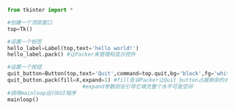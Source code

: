 
<BlogInfo id="439" title="3.Label和Button控件演示案例" author="白日梦想猿" pv=0 read_times=0 pre_cost_time="0分18秒" category="GUI编程" tag_list="['GUI编程']" create_time="2020.06.21 15:50:22" update_time="2020.06.21 16:16:47" />

```python
from tkinter import *

#创建一个顶层窗口
top=Tk()

#设置一个标签
hello_label=Label(top,text='hello world!')
hello_label.pack() #让Packer来管理和显示控件

#设置一个按钮
quit_button=Button(top,text='Quit',command=top.quit,bg='black',fg='white') #bg:背景颜色
quit_button.pack(fill=X,expand=1) #fill告诉Packer让Quit_button占据剩余的水平空间
                        #expand参数则会引导它填充整个水平可是空间
#调用mainloop运行GUI程序
mainloop()
```
